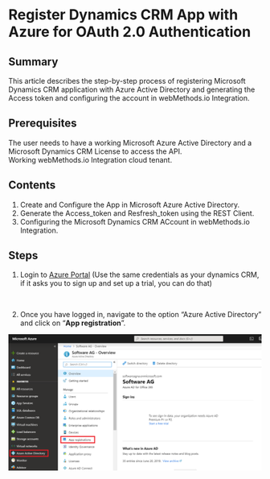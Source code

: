 # Register Dynamics CRM App with Azure for OAuth 2.0 Authentication <br/>

## Summary <br/>

  This article describes the step-by-step process of registering Microsoft Dynamics CRM application with Azure Active Directory and generating the    Access token and configuring the account in webMethods.io Integration. <br/>

## Prerequisites <br/>

The user needs to have a working Microsoft Azure Active Directory and a Microsoft Dynamics CRM License to access the API. <br/>
Working webMethods.io Integration cloud tenant.

## Contents <br/>

1. Create and Configure the App in Microsoft Azure Active Directory. <br/>
2. Generate the Access_token and Resfresh_token using the REST Client. <br/>
3. Configuring the Microsoft Dynamics CRM ACcount in webMethods.io Integration. <br/>

## Steps <br/>

  1. Login to [Azure Portal](https://portal.azure.com/) (Use the same credentials as your dynamics CRM, if it asks you to sign up and set up a trial, you can do that)
  <br/>

  2. Once you have logged in, navigate to the option “Azure Active Directory” and click on “**App registration**”. <br/>

  ![\MicrosoftDynamicsCRM](images/1.png) <br/>